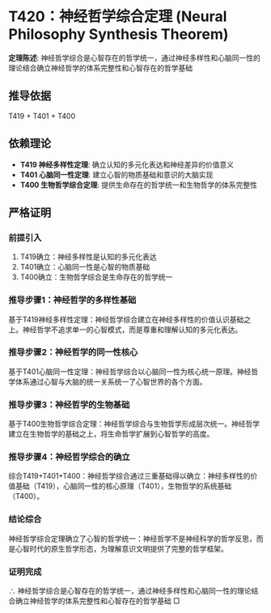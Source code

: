# T420：神经哲学综合定理 (Neural Philosophy Synthesis Theorem)

**定理陈述**: 神经哲学综合是心智存在的哲学统一，通过神经多样性和心脑同一性的理论结合确立神经哲学的体系完整性和心智存在的哲学基础

## 推导依据
T419 + T401 + T400

## 依赖理论
- **T419 神经多样性定理**: 确立认知的多元化表达和神经差异的价值意义
- **T401 心脑同一性定理**: 建立心智的物质基础和意识的大脑实现
- **T400 生物哲学综合定理**: 提供生命存在的哲学统一和生物哲学的体系完整性

## 严格证明

### 前提引入
1. T419确立：神经多样性是认知的多元化表达
2. T401确立：心脑同一性是心智的物质基础
3. T400确立：生物哲学综合是生命存在的哲学统一

### 推导步骤1：神经哲学的多样性基础
基于T419神经多样性定理：神经哲学综合建立在神经多样性的价值认识基础之上。神经哲学不追求单一的心智模式，而是尊重和理解认知的多元化表达。

### 推导步骤2：神经哲学的同一性核心
基于T401心脑同一性定理：神经哲学综合以心脑同一性为核心统一原理。神经哲学体系通过心智与大脑的统一关系统一了心智世界的各个方面。

### 推导步骤3：神经哲学的生物基础
基于T400生物哲学综合定理：神经哲学综合与生物哲学形成层次统一。神经哲学建立在生物哲学的基础之上，将生命哲学扩展到心智哲学的高度。

### 推导步骤4：神经哲学综合的确立
综合T419+T401+T400：神经哲学综合通过三重基础得以确立：神经多样性的价值基础（T419），心脑同一性的核心原理（T401），生物哲学的系统基础（T400）。

### 结论综合
神经哲学综合定理确立了心智的哲学统一：神经哲学不是神经科学的哲学反思，而是心智时代的原生哲学形态，为理解意识文明提供了完整的哲学框架。

### 证明完成
∴ 神经哲学综合是心智存在的哲学统一，通过神经多样性和心脑同一性的理论结合确立神经哲学的体系完整性和心智存在的哲学基础 □